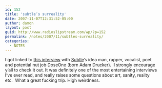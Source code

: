 ```yaml
---
id: 152
title: 'subtle’s surreality'
date: 2007-11-07T12:31:52-05:00
author: damon
layout: post
guid: http://www.radioslipstream.com/wp/?p=152
permalink: /notes/2007/11/subtles-surreality/
categories:
  - NOTES
---
```

I got linked to [this interview](http://www.pitchforkmedia.com/article/feature/46235-interview-subtle) with [Subtle](http://www.subtle6.com/)&#8216;s idea man, rapper, vocalist, poet and potential nut job DoseOne (born Adam Drucker).  I strongly encourage y’all to check it out. It was definitely one of the most entertaining interviews I’ve ever read, and really raises some questions about art, sanity, reality etc.  What a great fucking trip. High weirdness.